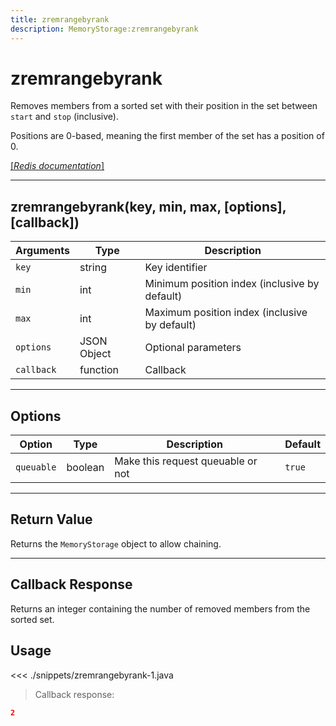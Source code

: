 ```yaml
---
title: zremrangebyrank
description: MemoryStorage:zremrangebyrank
---
```


# zremrangebyrank

Removes members from a sorted set with their position in the set between `start` and `stop` (inclusive).

Positions are 0-based, meaning the first member of the set has a position of 0.

[[_Redis documentation_]](https://redis.io/commands/zremrangebyrank)

---

## zremrangebyrank(key, min, max, [options], [callback])

| Arguments  | Type        | Description                                   |
| ---------- | ----------- | --------------------------------------------- |
| `key`      | string      | Key identifier                                |
| `min`      | int         | Minimum position index (inclusive by default) |
| `max`      | int         | Maximum position index (inclusive by default) |
| `options`  | JSON Object | Optional parameters                           |
| `callback` | function    | Callback                                      |

---

## Options

| Option     | Type    | Description                       | Default |
| ---------- | ------- | --------------------------------- | ------- |
| `queuable` | boolean | Make this request queuable or not | `true`  |

---

## Return Value

Returns the `MemoryStorage` object to allow chaining.

---

## Callback Response

Returns an integer containing the number of removed members from the sorted set.

## Usage

<<< ./snippets/zremrangebyrank-1.java

> Callback response:

```json
2
```
